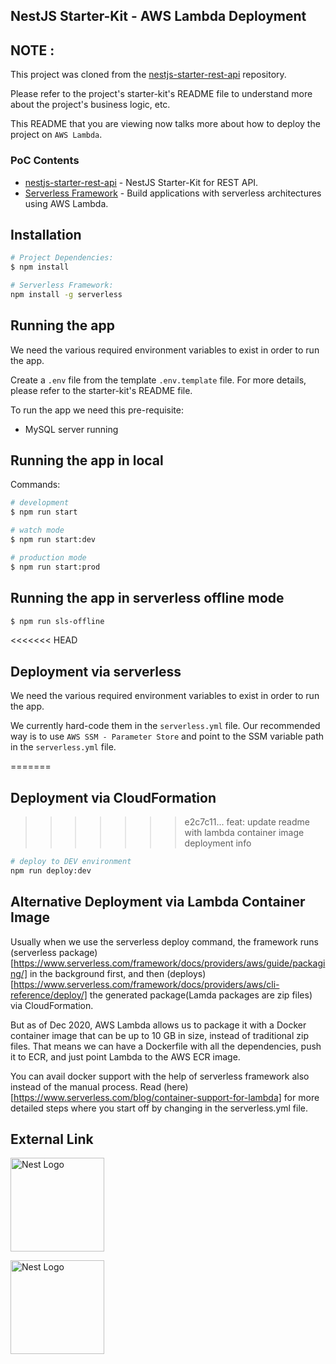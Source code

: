 ## NestJS Starter-Kit - AWS Lambda Deployment

## NOTE :

This project was cloned from the [nestjs-starter-rest-api](https://github.com/monstar-lab-oss/nestjs-starter-rest-api) repository.

Please refer to the project's starter-kit's README file to understand more about the project's business logic, etc.

This README that you are viewing now talks more about how to deploy the project on `AWS Lambda`.

### PoC Contents

- [nestjs-starter-rest-api](https://github.com/monstar-lab-oss/nestjs-starter-rest-api) - NestJS Starter-Kit for REST API.
- [Serverless Framework](https://github.com/serverless/serverless) - Build applications with serverless architectures using AWS Lambda.

## Installation

```bash
# Project Dependencies:
$ npm install

# Serverless Framework:
npm install -g serverless
```

## Running the app

We need the various required environment variables to exist in order to run the app.

Create a `.env` file from the template `.env.template` file. For more details, please refer to the starter-kit's README file.

To run the app we need this pre-requisite:

- MySQL server running

## Running the app in local


Commands:

```bash
# development
$ npm run start

# watch mode
$ npm run start:dev

# production mode
$ npm run start:prod
```

## Running the app in serverless offline mode

```bash
$ npm run sls-offline
```

<<<<<<< HEAD
## Deployment via serverless

We need the various required environment variables to exist in order to run the app. 

We currently hard-code them in the `serverless.yml` file. Our recommended way is to use `AWS SSM - Parameter Store` and point to the SSM variable path in the `serverless.yml` file.

=======
## Deployment via CloudFormation
>>>>>>> e2c7c11... feat: update readme with lambda container image deployment info

```sh
# deploy to DEV environment
npm run deploy:dev
```

## Alternative Deployment via Lambda Container Image

Usually when we use the serverless deploy command, the framework runs (serverless package)[https://www.serverless.com/framework/docs/providers/aws/guide/packaging/] in the background first, and then (deploys)[https://www.serverless.com/framework/docs/providers/aws/cli-reference/deploy/] the generated package(Lamda packages are zip files) via CloudFormation.

But as of Dec 2020, AWS Lambda allows us to package it with a Docker container image that can be up to 10 GB in size, instead of traditional zip files. That means we can have a Dockerfile with all the dependencies, push it to ECR, and just point Lambda to the AWS ECR image.

You can avail docker support with the help of serverless framework also instead of the manual process. Read (here)[https://www.serverless.com/blog/container-support-for-lambda] for more detailed steps where you start off by changing in the serverless.yml file.

## External Link

<a href="http://nestjs.com/" target="blank"><img src="https://nestjs.com/img/logo.svg" width="150" alt="Nest Logo" /></a>

<a href="https://www.serverless.com/" target="blank"><img src="https://user-images.githubusercontent.com/2752551/30405068-a7733b34-989e-11e7-8f66-7badaf1373ed.png" width="150" alt="Nest Logo" /></a>
